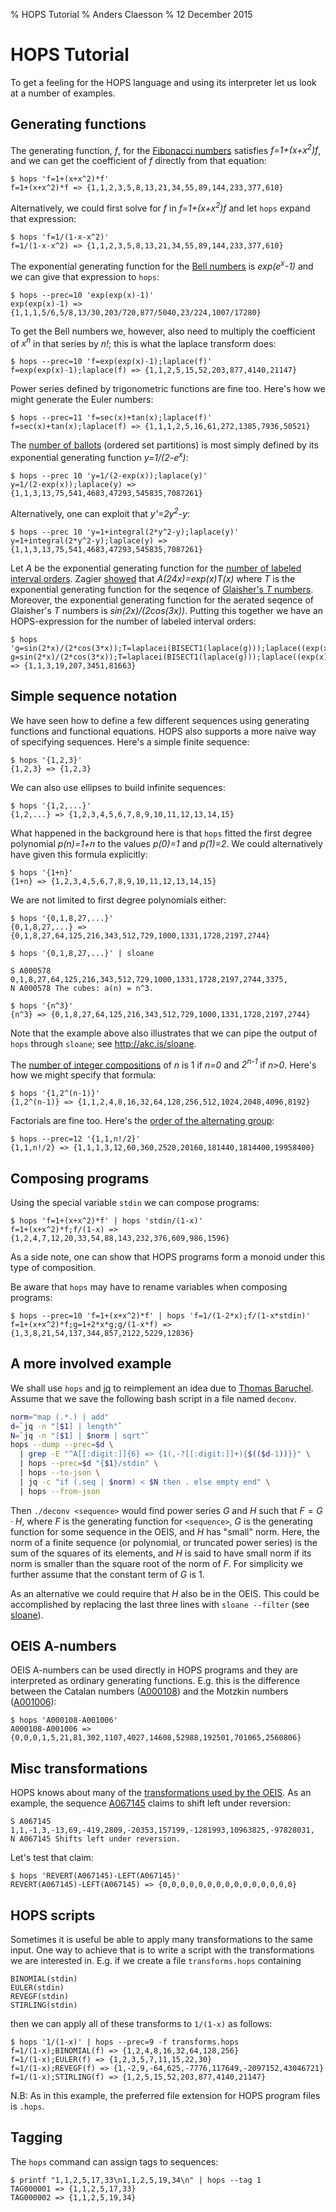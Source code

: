 % HOPS Tutorial
% Anders Claesson
% 12 December 2015

# HOPS Tutorial

To get a feeling for the HOPS language and using its interpreter
let us look at a number of examples.

## Generating functions

The generating function, *f*, for the
[Fibonacci numbers](https://oeis.org/A000045) satisfies
*f=1+(x+x<sup>2</sup>)f*, and we can get the coefficient of *f* directly
from that equation:

```
$ hops 'f=1+(x+x^2)*f'
f=1+(x+x^2)*f => {1,1,2,3,5,8,13,21,34,55,89,144,233,377,610}
```

Alternatively, we could first solve for *f* in *f=1+(x+x<sup>2</sup>)f*
and let `hops` expand that expression:

```
$ hops 'f=1/(1-x-x^2)'
f=1/(1-x-x^2) => {1,1,2,3,5,8,13,21,34,55,89,144,233,377,610}
```

The exponential generating function for the
[Bell numbers](https://oeis.org/A000110) is *exp(e<sup>x</sup>-1)* and we
can give that expression to `hops`:

```
$ hops --prec=10 'exp(exp(x)-1)'
exp(exp(x)-1) => {1,1,1,5/6,5/8,13/30,203/720,877/5040,23/224,1007/17280}
```

To get the Bell numbers we, however, also need to multiply the
coefficient of *x<sup>n</sup>* in that series by *n!*; this is what
the laplace transform does:

```
$ hops --prec=10 'f=exp(exp(x)-1);laplace(f)'
f=exp(exp(x)-1);laplace(f) => {1,1,2,5,15,52,203,877,4140,21147}
```

Power series defined by trigonometric functions are fine too. Here's
how we might generate the Euler numbers:

```
$ hops --prec=11 'f=sec(x)+tan(x);laplace(f)'
f=sec(x)+tan(x);laplace(f) => {1,1,1,2,5,16,61,272,1385,7936,50521}
```

The [number of ballots](https://oeis.org/A000670) (ordered set partitions)
is most simply defined by its exponential generating function
*y=1/(2-e<sup>x</sup>)*:

```
$ hops --prec 10 'y=1/(2-exp(x));laplace(y)'
y=1/(2-exp(x));laplace(y) => {1,1,3,13,75,541,4683,47293,545835,7087261}
```

Alternatively, one can exploit that *y'=2y<sup>2</sup>-y*:

```
$ hops --prec 10 'y=1+integral(2*y^2-y);laplace(y)'
y=1+integral(2*y^2-y);laplace(y) => {1,1,3,13,75,541,4683,47293,545835,7087261}
```

Let *A* be the exponential generating function for the
[number of labeled interval orders](https://oeis.org/A079144).
Zagier [showed](
http://people.mpim-bonn.mpg.de/zagier/files/doi/10.1016/S0040-9383(00)00005-7/fulltext.pdf)
that *A(24x)=exp(x)T(x)* where *T* is the exponential
generating function for the seqence of
[Glaisher's *T* numbers](https://oeis.org/A002439). Moreover, the exponential
generating function for the aerated seqence of Glaisher's *T* numbers
is *sin(2x)/(2cos(3x))*. Putting this together we have an
HOPS-expression for the number of labeled interval orders:

```
$ hops 'g=sin(2*x)/(2*cos(3*x));T=laplacei(BISECT1(laplace(g)));laplace((exp(x)*T)@(x/24))'
g=sin(2*x)/(2*cos(3*x));T=laplacei(BISECT1(laplace(g)));laplace((exp(x)*T)@(x/24)) => {1,1,3,19,207,3451,81663}
```

## Simple sequence notation

We have seen how to define a few different sequences using generating
functions and functional equations. HOPS also supports a more naive way
of specifying sequences. Here's a simple finite sequence:

```
$ hops '{1,2,3}'
{1,2,3} => {1,2,3}
```

We can also use ellipses to build infinite sequences:

```
$ hops '{1,2,...}'
{1,2,...} => {1,2,3,4,5,6,7,8,9,10,11,12,13,14,15}
```

What happened in the background here is that `hops` fitted the first
degree polynomial *p(n)=1+n* to the values *p(0)=1* and *p(1)=2*. We
could alternatively have given this formula explicitly:

```
$ hops '{1+n}'
{1+n} => {1,2,3,4,5,6,7,8,9,10,11,12,13,14,15}
```

We are not limited to first degree polynomials either:

```
$ hops '{0,1,8,27,...}'
{0,1,8,27,...} => {0,1,8,27,64,125,216,343,512,729,1000,1331,1728,2197,2744}

$ hops '{0,1,8,27,...}' | sloane

S A000578 0,1,8,27,64,125,216,343,512,729,1000,1331,1728,2197,2744,3375,
N A000578 The cubes: a(n) = n^3.

$ hops '{n^3}'
{n^3} => {0,1,8,27,64,125,216,343,512,729,1000,1331,1728,2197,2744}
```

Note that the example above also illustrates that we can pipe the output
of `hops` through `sloane`; see <http://akc.is/sloane>.

The [number of integer compositions](https://oeis.org/A011782) of *n* is
1 if *n=0* and *2<sup>n-1</sup>* if *n>0*.  Here's how we might specify
that formula:

```
$ hops '{1,2^(n-1)}'
{1,2^(n-1)} => {1,1,2,4,8,16,32,64,128,256,512,1024,2048,4096,8192}
```

Factorials are fine too. Here's the
[order of the alternating group](https://oeis.org/A001710):

```
$ hops --prec=12 '{1,1,n!/2}'
{1,1,n!/2} => {1,1,1,3,12,60,360,2520,20160,181440,1814400,19958400}
```

## Composing programs

Using the special variable `stdin` we can compose programs:

```
$ hops 'f=1+(x+x^2)*f' | hops 'stdin/(1-x)'
f=1+(x+x^2)*f;f/(1-x) => {1,2,4,7,12,20,33,54,88,143,232,376,609,986,1596}
```

As a side note, one can show that HOPS programs form a monoid under this
type of composition.

Be aware that `hops` may have to rename variables when composing programs:

```
$ hops --prec=10 'f=1+(x+x^2)*f' | hops 'f=1/(1-2*x);f/(1-x*stdin)'
f=1+(x+x^2)*f;g=1+2*x*g;g/(1-x*f) => {1,3,8,21,54,137,344,857,2122,5229,12836}
```

## A more involved example

We shall use `hops` and [jq](https://stedolan.github.io/jq/) to
reimplement an idea due to [Thomas
Baruchel](https://github.com/baruchel/oeis-deconvolution). Assume that
we save the following bash script in a file named `deconv`.

```bash
norm="map (.*.) | add"
d=`jq -n "[$1] | length"`
N=`jq -n "[$1] | $norm | sqrt"`
hops --dump --prec=$d \
  | grep -E "^A[[:digit:]]{6} => {1(,-?[[:digit:]]+){$(($d-1))}}" \
  | hops --prec=$d "{$1}/stdin" \
  | hops --to-json \
  | jq -c "if (.seq | $norm) < $N then . else empty end" \
  | hops --from-json
```

Then `./deconv <sequence>` would find power series $G$ and $H$ such
that $F=G\cdot H$, where $F$ is the generating function for
`<sequence>`, $G$ is the generating function for some sequence in the
OEIS, and $H$ has "small" norm. Here, the norm of a finite sequence (or
polynomial, or truncated power series) is the sum of the squares of its
elements, and $H$ is said to have small norm if its norm is smaller than
the square root of the norm of $F$. For simplicity we further assume
that the constant term of $G$ is $1$.

As an alternative we could require that $H$ also be in the OEIS. This
could be accomplished by replacing the last three lines with
`sloane --filter` (see [sloane](http://akc.is/sloane/)).

## OEIS A-numbers

OEIS A-numbers can be used directly in HOPS programs and they are
interpreted as ordinary generating functions. E.g. this is the
difference between the Catalan numbers
([A000108](https://oeis.org/A000108)) and the Motzkin numbers
([A001006](https://oeis.org/A001006)):

```
$ hops 'A000108-A001006'
A000108-A001006 => {0,0,0,1,5,21,81,302,1107,4027,14608,52988,192501,701065,2560806}
```

## Misc transformations

HOPS knows about many of the
[transformations used by the OEIS](https://oeis.org/transforms.html).
As an example, the sequence [A067145](https://oeis.org/A067145)
claims to shift left under reversion:

```
S A067145 1,1,-1,3,-13,69,-419,2809,-20353,157199,-1281993,10963825,-97828031,
N A067145 Shifts left under reversion.
```

Let's test that claim:

```
$ hops 'REVERT(A067145)-LEFT(A067145)'
REVERT(A067145)-LEFT(A067145) => {0,0,0,0,0,0,0,0,0,0,0,0,0,0,0}
```

## HOPS scripts

Sometimes it is useful be able to apply many transformations to the same
input. One way to achieve that is to write a script with the
transformations we are interested in. E.g. if we create a file
`transforms.hops` containing

```
BINOMIAL(stdin)
EULER(stdin)
REVEGF(stdin)
STIRLING(stdin)
```
then we can apply all of these transforms to `1/(1-x)` as follows:

```
$ hops '1/(1-x)' | hops --prec=9 -f transforms.hops
f=1/(1-x);BINOMIAL(f) => {1,2,4,8,16,32,64,128,256}
f=1/(1-x);EULER(f) => {1,2,3,5,7,11,15,22,30}
f=1/(1-x);REVEGF(f) => {1,-2,9,-64,625,-7776,117649,-2097152,43046721}
f=1/(1-x);STIRLING(f) => {1,2,5,15,52,203,877,4140,21147}
```

N.B: As in this example, the preferred file extension for HOPS
program files is `.hops`.

## Tagging

The `hops` command can assign tags to sequences:

```
$ printf "1,1,2,5,17,33\n1,1,2,5,19,34\n" | hops --tag 1
TAG000001 => {1,1,2,5,17,33}
TAG000002 => {1,1,2,5,19,34}
```
